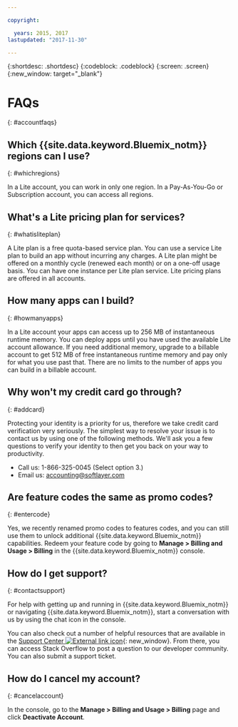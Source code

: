 ```yaml
---

copyright:

  years: 2015, 2017
lastupdated: "2017-11-30"

---
```


{:shortdesc: .shortdesc}
{:codeblock: .codeblock}
{:screen: .screen}
{:new_window: target="_blank"}

# FAQs
{: #accountfaqs}

## Which {{site.data.keyword.Bluemix_notm}} regions can I use?
{: #whichregions}

In a Lite account, you can work in only one region. In a Pay-As-You-Go or Subscription account, you can access all regions.

## What's a Lite pricing plan for services?
{: #whatisliteplan}

A Lite plan is a free quota-based service plan. You can use a service Lite plan to build an app without incurring any charges. A Lite plan might be offered on a monthly cycle (renewed each month) or on a one-off usage basis. You can have one instance per Lite plan service. Lite pricing plans are offered in all accounts.

## How many apps can I build?
{: #howmanyapps}

In a Lite account your apps can access up to 256 MB of instantaneous runtime memory. You can deploy apps until you have used the available Lite account allowance. If you need additional memory, upgrade to a billable account to get 512 MB of free instantaneous runtime memory and pay only for what you use past that. There are no limits to the number of apps you can build in a billable account.

## Why won't my credit card go through?
{: #addcard}

Protecting your identity is a priority for us, therefore we take credit card verification very seriously. The simplest way to resolve your issue is to contact us by using one of the following methods. We'll ask you a few questions to verify your identity to then get you back on your way to productivity.

   * Call us: 1-866-325-0045 (Select option 3.)
   * Email us: [accounting@softlayer.com](accounting@softlayer.com)

## Are feature codes the same as promo codes?
{: #entercode}

Yes, we recently renamed promo codes to features codes, and you can still use them to unlock additional {{site.data.keyword.Bluemix_notm}} capabilities. Redeem your feature code by going to **Manage > Billing and Usage > Billing** in the {{site.data.keyword.Bluemix_notm}} console.

## How do I get support?
{: #contactsupport}

For help with getting up and running in {{site.data.keyword.Bluemix_notm}} or navigating {{site.data.keyword.Bluemix_notm}}, start a conversation with us by using the chat icon in the console.

You can also check out a number of helpful resources that are available in the [Support Center ![External link icon](../icons/launch-glyph.svg)](https://console.bluemix.net/unifiedsupport/supportcenter){: new_window}. From there, you can access Stack Overflow to post a question to our developer community. You can also submit a support ticket.  

## How do I cancel my account?
{: #cancelaccount}

In the console, go to the **Manage > Billing and Usage > Billing** page and click **Deactivate Account**.
